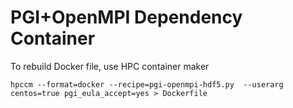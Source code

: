 # PGI+OpenMPI Dependency Container

To rebuild Docker file, use HPC container maker
```
hpccm --format=docker --recipe=pgi-openmpi-hdf5.py  --userarg centos=true pgi_eula_accept=yes > Dockerfile
```
